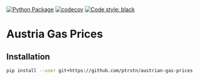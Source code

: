 [![Python Package](https://github.com/ptrstn/agp/actions/workflows/python-package.yml/badge.svg)](https://github.com/ptrstn/agp/actions/workflows/python-package.yml)
[![codecov](https://codecov.io/gh/ptrstn/agp/branch/master/graph/badge.svg)](https://codecov.io/gh/ptrstn/agp)
[![Code style: black](https://img.shields.io/badge/code%20style-black-000000.svg)](https://github.com/psf/black)

# Austria Gas Prices

## Installation

```bash
pip install --user git+https://github.com/ptrstn/austrian-gas-prices
```
